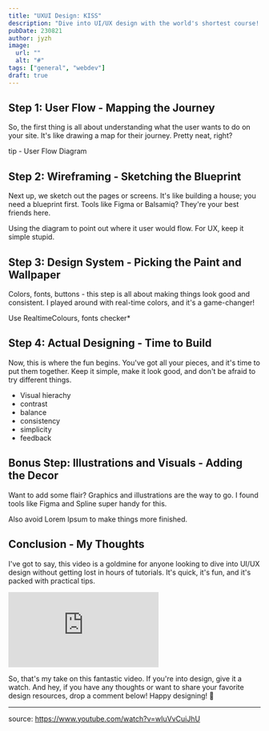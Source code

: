 ```yaml
---
title: "UXUI Design: KISS"
description: "Dive into UI/UX design with the world's shortest course! Learn user flow, wireframing, design systems, and more in just minutes. 🎨 #webdesign #quickguide"
pubDate: 230821 
author: jyzh 
image:
  url: ""
  alt: "#"
tags: ["general", "webdev"]
draft: true
---
```


## Step 1: User Flow - Mapping the Journey

So, the first thing is all about understanding what the user wants to do on your site. It's like drawing a map for their journey. Pretty neat, right?

tip - User Flow Diagram

## Step 2: Wireframing - Sketching the Blueprint

Next up, we sketch out the pages or screens. It's like building a house; you need a blueprint first. Tools like Figma or Balsamiq? They're your best friends here.

Using the diagram to point out where it user would flow. For UX, keep it simple stupid.

## Step 3: Design System - Picking the Paint and Wallpaper

Colors, fonts, buttons - this step is all about making things look good and consistent. I played around with real-time colors, and it's a game-changer!

Use RealtimeColours, fonts checker*

## Step 4: Actual Designing - Time to Build

Now, this is where the fun begins. You've got all your pieces, and it's time to put them together. Keep it simple, make it look good, and don't be afraid to try different things.
+ Visual hierachy
+ contrast
+ balance
+ consistency
+ simplicity
+ feedback

## Bonus Step: Illustrations and Visuals - Adding the Decor

Want to add some flair? Graphics and illustrations are the way to go. I found tools like Figma and Spline super handy for this.

Also avoid Lorem Ipsum to make things more finished.

## Conclusion - My Thoughts

I've got to say, this video is a goldmine for anyone looking to dive into UI/UX design without getting lost in hours of tutorials. It's quick, it's fun, and it's packed with practical tips.

<iframe src="https://www.youtube.com/embed/wIuVvCuiJhU" frameborder="0" allow="accelerometer; autoplay; clipboard-write; encrypted-media; gyroscope; picture-in-picture" allowfullscreen></iframe>

So, that's my take on this fantastic video. If you're into design, give it a watch. And hey, if you have any thoughts or want to share your favorite design resources, drop a comment below! Happy designing! 🎨

---
source: https://www.youtube.com/watch?v=wIuVvCuiJhU